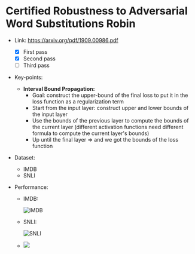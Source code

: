 # Certified Robustness to Adversarial Word Substitutions Robin

- Link: https://arxiv.org/pdf/1909.00986.pdf
  - [x] First pass
  - [x] Second pass
  - [ ] Third pass
  
- Key-points:

  - **Interval Bound Propagation:** 
    - Goal: construct the upper-bound of the final loss to put it in the loss function as a regularization term
    - Start from the input layer: construct upper and lower bounds of the input layer
    - Use the bounds of the previous layer to compute the bounds of the current layer (different activation functions need different formula to compute the current layer's bounds)
    - Up until the final layer => and we got the bounds of the loss function

- Dataset:

  - IMDB
  - SNLI

- Performance:

  - IMDB:

    ![IMDB](https://github.com/dangne/paper-notes/blob/img/Screenshot%20from%202020-08-31%2021-05-48.png?raw=true)

  - SNLI:
  
    ![SNLI](https://github.com/dangne/paper-notes/blob/img/Screenshot%20from%202020-08-31%2021-05-53.png?raw=true)

  - ![](https://github.com/dangne/paper-notes/blob/img/Screenshot%20from%202020-08-31%2021-05-59.png?raw=true)